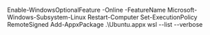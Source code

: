 Enable-WindowsOptionalFeature -Online -FeatureName Microsoft-Windows-Subsystem-Linux
Restart-Computer
Set-ExecutionPolicy RemoteSigned
Add-AppxPackage .\Ubuntu.appx
wsl --list --verbose

